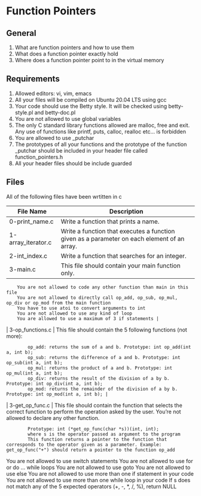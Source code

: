 # Function Pointers

## General
1. What are function pointers and how to use them
2. What does a function pointer exactly hold
3. Where does a function pointer point to in the virtual memory

## Requirements
1. Allowed editors: vi, vim, emacs
2. All your files will be compiled on Ubuntu 20.04 LTS using gcc
3. Your code should use the Betty style. It will be checked using betty-style.pl and betty-doc.pl
4. You are not allowed to use global variables
5. The only C standard library functions allowed are malloc, free and exit. Any use of functions like printf, puts, calloc, realloc etc… is forbidden
6. You are allowed to use \_putchar
7. The prototypes of all your functions and the prototype of the function \_putchar should be included in your header file called function\_pointers.h
8. All your header files should be include guarded

## Files
All of the following files have been wrtitten in c

| File Name | Description |
| --------- | ----------- |
| 0-print\_name.c | Write a function that prints a name. |
| 1-array\_iterator.c | Write a function that executes a function given as a parameter on each element of an array. |
| 2-int\_index.c | Write a function that searches for an integer. |
| 3-main.c | This file should contain your main function only. 
		You are not allowed to code any other function than main in this file
		You are not allowed to directly call op_add, op_sub, op_mul, op_div or op_mod from the main function
		You have to use atoi to convert arguments to int
		You are not allowed to use any kind of loop
		You are allowed to use a maximum of 3 if statements |
| 3-op\_functions.c | This file should contain the 5 following functions (not more):

			op_add: returns the sum of a and b. Prototype: int op_add(int a, int b);
			op_sub: returns the difference of a and b. Prototype: int op_sub(int a, int b);
			op_mul: returns the product of a and b. Prototype: int op_mul(int a, int b);
			op_div: returns the result of the division of a by b. Prototype: int op_div(int a, int b);
			op_mod: returns the remainder of the division of a by b. Prototype: int op_mod(int a, int b); |
| 3-get\_op\_func.c | This file should contain the function that selects the correct function to perform the operation asked by the user. You’re not allowed to declare any other function.

			Prototype: int (*get_op_func(char *s))(int, int);
			where s is the operator passed as argument to the program
			This function returns a pointer to the function that corresponds to the operator given as a parameter. Example: get_op_func("+") should return a pointer to the function op_add
You are not allowed to use switch statements
You are not allowed to use for or do ... while loops
You are not allowed to use goto
You are not allowed to use else
You are not allowed to use more than one if statement in your code
You are not allowed to use more than one while loop in your code
If s does not match any of the 5 expected operators (+, -, *, /, %), return NULL
